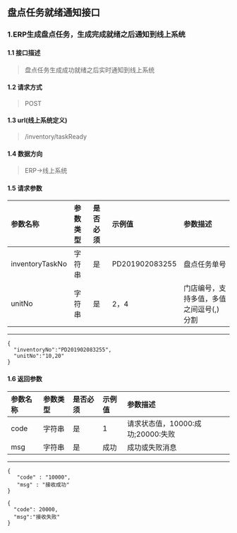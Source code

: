 

## 盘点任务就绪通知接口
### 1.ERP生成盘点任务，生成完成就绪之后通知到线上系统
#### 1.1 接口描述
> 盘点任务生成成功就绪之后实时通知到线上系统
#### 1.2 请求方式
> POST
#### 1.3 url(线上系统定义)
> /inventory/taskReady
#### 1.4 数据方向
> ERP->线上系统
#### 1.5 请求参数
| 参数名称 | 参数类型 | 是否必须 | 示例值 | 参数描述  |
| :---         |     :---      |     :--- | :--- | :--- |
| inventoryTaskNo   | 字符串     | 是    | PD201902083255    | 盘点任务单号 |
| unitNo   | 字符串    | 是    | 2，4    | 门店编号，支持多值，多值之间逗号(,)分割 |
--------------------- 
```
{
  "inventoryNo":"PD201902083255",
  "unitNo":"10,20"
}
```
#### 1.6 返回参数
| 参数名称 | 参数类型 | 是否必须 | 示例值 | 参数描述  |
| :---         |     :---      |     :--- | :--- | :--- |
| code   | 字符串     | 是    | 1    | 请求状态值，10000:成功;20000:失败 |
| msg   | 字符串    | 是    | 成功    | 成功或失败消息 |
--------------------- 
 ``` 
{
    "code" : "10000",
    "msg" : "接收成功"
}
```
```
{
  "code": 20000,
  "msg":"接收失败"
}
```

